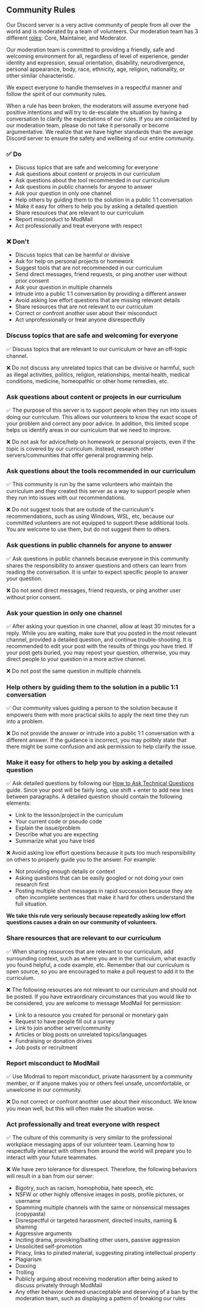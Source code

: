 ## Community Rules

Our Discord server is a very active community of people from all over the world and is moderated by a team of volunteers. Our moderation team has 3 different [roles](https://github.com/TheOdinProject/top-meta/blob/main/about/discord-roles.md): Core, Maintainer, and Moderator.

Our moderation team is committed to providing a friendly, safe and welcoming environment for all, regardless of level of experience, gender identity and expression, sexual orientation, disability, neurodivergence, personal appearance, body, race, ethnicity, age, religion, nationality, or other similar characteristic.

We expect everyone to handle themselves in a respectful manner and follow the spirit of our community rules.

When a rule has been broken, the moderators will assume everyone had positive intentions and will try to de-escalate the situation by having a conversation to clarify the expectations of our rules. If you are contacted by our moderation team, please do not take it personally or become argumentative. We realize that we have higher standards than the average Discord server to ensure the safety and wellbeing of our entire community.

### &#9989; Do
- Discuss topics that are safe and welcoming for everyone
- Ask questions about content or projects in our curriculum
- Ask questions about the tool recommended in our curriculum
- Ask questions in public channels for anyone to answer
- Ask your question in only one channel
- Help others by guiding them to the solution in a public 1:1 conversation
- Make it easy for others to help you by asking a detailed question
- Share resources that are relevant to our curriculum
- Report misconduct to ModMail
- Act professionally and treat everyone with respect

### &#10060; Don't
- Discuss topics that can be harmful or divisive
- Ask for help on personal projects or homework
- Suggest tools that are not recommended in our curriculum
- Send direct messages, friend requests, or ping another user without prior consent
- Ask your question in multiple channels
- Intrude into a public 1:1 conversation by providing a different answer
- Avoid asking low effort questions that are missing relevant details
- Share resources that are not relevant to our curriculum
- Correct or confront another user about their misconduct
- Act unprofessionally or treat anyone disrespectfully

### Discuss topics that are safe and welcoming for everyone
&#9989; Discuss topics that are relevant to our curriculum or have an off-topic channel.

&#10060; Do not discuss any unrelated topics that can be divisive or harmful, such as illegal activities, politics, religion, relationships, mental health, medical conditions, medicine, homeopathic or other home remedies, etc.

### Ask questions about content or projects in our curriculum
&#9989; The purpose of this server is to support people when they run into issues doing our curriculum. This allows our volunteers to know the exact scope of your problem and correct any poor advice. In addition, this limited scope helps us identify areas in our curriculum that we need to improve.

&#10060; Do not ask for advice/help on homework or personal projects, even if the topic is covered by our curriculum. Instead, research other servers/communities that offer general programming help.

### Ask questions about the tools recommended in our curriculum
&#9989; This community is run by the same volunteers who maintain the curriculum and they created this server as a way to support people when they run into issues with our recommendations.

&#10060; Do not suggest tools that are outside of the curriculum's recommendations, such as using Windows, WSL, etc, because our committed volunteers are not equipped to support these additional tools. You are welcome to use them, but do not suggest them to others.

### Ask questions in public channels for anyone to answer
&#9989; Ask questions in public channels because everyone in this community shares the responsibility to answer questions and others can learn from reading the conversation. It is unfair to expect specific people to answer your question.

&#10060; Do not send direct messages, friend requests, or ping another user without prior consent.

### Ask your question in only one channel
&#9989; After asking your question in one channel, allow at least 30 minutes for a reply. While you are waiting, make sure that you posted in the most relevant channel, provided a detailed question, and continue trouble-shooting. It is recommended to edit your post with the results of things you have tried. If your post gets buried, you may repost your question, otherwise, you may direct people to your question in a more active channel.

&#10060; Do not post the same question in multiple channels.

### Help others by guiding them to the solution in a public 1:1 conversation
&#9989; Our community values guiding a person to the solution because it empowers them with more practical skills to apply the next time they run into a problem.

&#10060; Do not provide the answer or intrude into a public 1:1 conversation with a different answer. If the guidance is incorrect, you may politely state that there might be some confusion and ask permission to help clarify the issue.

### Make it easy for others to help you by asking a detailed question
&#9989; Ask detailed questions by following our [How to Ask Technical Questions](https://www.theodinproject.com/guides/community/how_to_ask) guide. Since your post will be fairly long, use shift + enter to add new lines between paragraphs. A detailed question should contain the following elements:

- Link to the lesson/project in the curriculum
- Your current code or pseudo code
- Explain the issue/problem
- Describe what you are expecting
- Summarize what you have tried

&#10060; Avoid asking low effort questions because it puts too much responsibility on others to properly guide you to the answer. For example:

- Not providing enough details or context
- Asking questions that can be easily googled or not doing your own research first
- Posting multiple short messages in rapid succession because they are often incomplete sentences that make it hard for others understand the full situation.

**We take this rule very seriously because repeatedly asking low effort questions causes a drain on our community of volunteers.**

### Share resources that are relevant to our curriculum
&#9989; When sharing resources that are relevant to our curriculum, add surrounding context, such as where you are in the curriculum, what exactly you found helpful, a code example, etc. Remember that our curriculum is open source, so you are encouraged to make a pull request to add it to the curriculum.

&#10060; The following resources are not relevant to our curriculum and should not be posted. If you have extraordinary circumstances that you would like to be considered, you are welcome to message ModMail for permission:

- Link to a resource you created for personal or monetary gain
- Request to have people fill out a survey
- Link to join another server/community
- Articles or blog posts on unrelated topics/languages
- Fundraising or donation drives
- Job posts or recruitment

### Report misconduct to ModMail
&#9989; Use Modmail to report misconduct, private harassment by a community member, or if anyone makes you or others feel unsafe, uncomfortable, or unwelcome in our community.

&#10060; Do not correct or confront another user about their misconduct. We know you mean well, but this will often make the situation worse.

### Act professionally and treat everyone with respect
&#9989; The culture of this community is very similar to the professional workplace messaging apps of our volunteer team. Learning how to respectfully interact with others from around the world will prepare you to interact with your future teammates.

&#10060; We have zero tolerance for disrespect. Therefore, the following behaviors will result in a ban from our server:

- Bigotry, such as racism, homophobia, hate speech, etc
- NSFW or other highly offensive images in posts, profile pictures, or username
- Spamming multiple channels with the same or nonsensical messages (copypasta)
- Disrespectful or targeted harassment, directed insults, naming & shaming
- Aggressive arguments
- Inciting drama, provoking/baiting other users, passive aggression
- Unsolicited self-promotion
- Piracy, links to pirated material, suggesting pirating intellectual property
- Plagiarism
- Doxxing
- Trolling
- Publicly arguing about receiving moderation after being asked to discuss privately through ModMail
- Any other behavior deemed unacceptable and deserving of a ban by the moderation team, such as displaying a pattern of breaking our rules
